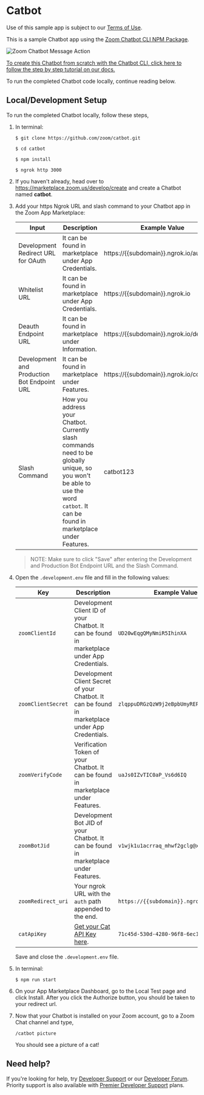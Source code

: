 # Catbot

Use of this sample app is subject to our [Terms of Use](https://zoom.us/docs/en-us/zoom_api_license_and_tou.html).

This is a sample Chatbot app using the [Zoom Chatbot CLI NPM Package](https://www.npmjs.com/package/@zoomus/chatbot-cli).

![Zoom Chatbot Message Action](https://camo.githubusercontent.com/2ceee337f68b591dc41118741df967a5ab33f07968505b01e0694ce400ea3f86/68747470733a2f2f73332e616d617a6f6e6177732e636f6d2f757365722d636f6e74656e742e73746f706c696768742e696f2f31393830382f31353738343336373936303734)

[To create this Chatbot from scratch with the Chatbot CLI, click here to follow the step by step tutorial on our docs.](https://marketplace.zoom.us/docs/guides/chatbots/using-the-chatbot-cli)

To run the completed Chatbot code locally, continue reading below.

## Local/Development Setup

To run the completed Chatbot locally, follow these steps,

1. In terminal:

   `$ git clone https://github.com/zoom/catbot.git`

   `$ cd catbot`

   `$ npm install`

   `$ ngrok http 3000`

1. If you haven't already, head over to https://marketplace.zoom.us/develop/create and create a Chatbot named **catbot**.


1. Add your https Ngrok URL and slash command to your Chatbot app in the Zoom App Marketplace:

   | Input        | Description | Example Value           |
   | -------------|-------------|-------------------------|
   | Development Redirect URL for OAuth |  It can be found in marketplace under App Credentials.   | https://{{subdomain}}.ngrok.io/auth    |
   | Whitelist URL |   It can be found in marketplace under App Credentials.  | https://{{subdomain}}.ngrok.io |
   | Deauth Endpoint URL  |  It can be found in marketplace under Information.  | https://{{subdomain}}.ngrok.io/deauth |
   | Development and Production Bot Endpoint URL  | It can be found in marketplace under Features.  | https://{{subdomain}}.ngrok.io/command |
   | Slash Command | How you address your Chatbot. Currently slash commands need to be globally unique, so you won't be able to use the word `catbot`. It can be found in marketplace under Features. | catbot123 |

   > NOTE: Make sure to click "Save" after entering the Development and Production Bot Endpoint URL and the Slash Command.

1. Open the `.development.env` file and fill in the following values:

   | Key        |  Description          |     Example Value    |
   | ------------- |-------------|---------|
   | `zoomClientId`  | Development Client ID of your Chatbot. It can be found in marketplace under App Credentials. | `UD20wEqgQMyNmiR5IhinXA` |
   | `zoomClientSecret`  | Development Client Secret of your Chatbot. It can be found in marketplace under App Credentials. | `zlqppuDRGzQzW9j2eBpbUmyREPSbuTSU` |
   | `zoomVerifyCode`  | Verification Token of your Chatbot. It can be found in marketplace under Features. | `uaJs0IZvTIC0aP_Vs6d6IQ` |
   | `zoomBotJid`  | Development Bot JID of your Chatbot. It can be found in marketplace under Features. | `v1wjk1u1acrraq_mhwf2gclg@xmpp.zoom.us` |
   | `zoomRedirect_uri`  | Your ngrok URL with the `auth` path appended to the end. | `https://{{subdomain}}.ngrok.io/auth` |
	 | `catApiKey`  | [Get your Cat API Key here](https://thecatapi.com/). | `71c45d-530d-4280-96f8-6ec16f2315` |

   Save and close the `.development.env` file.

1. In terminal:

   `$ npm run start`

1. On your App Marketplace Dashboard, go to the Local Test page and click Install. After you click the Authorize button, you should be taken to your redirect url.

1. Now that your Chatbot is installed on your Zoom account, go to a Zoom Chat channel and type,

   `/catbot picture`

   You should see a picture of a cat!

## Need help?

If you're looking for help, try [Developer Support](https://devsupport.zoom.us) or our [Developer Forum](https://devforum.zoom.us). Priority support is also available with [Premier Developer Support](https://zoom.us/docs/en-us/developer-support-plans.html) plans.
